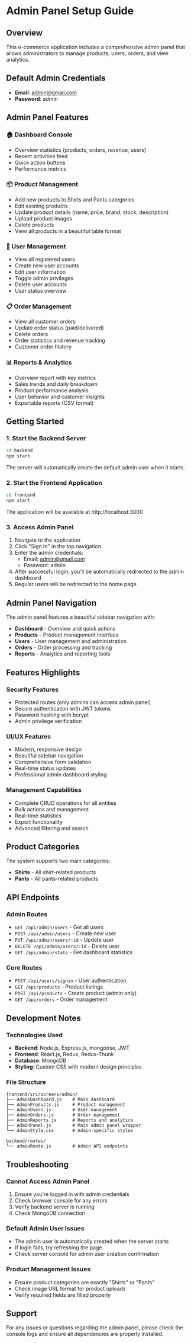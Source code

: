 # Admin Panel Setup Guide

## Overview
This e-commerce application includes a comprehensive admin panel that allows administrators to manage products, users, orders, and view analytics.

## Default Admin Credentials
- **Email**: admin@gmail.com
- **Password**: admin

## Admin Panel Features

### 🏠 Dashboard Console
- Overview statistics (products, orders, revenue, users)
- Recent activities feed
- Quick action buttons
- Performance metrics

### 📦 Product Management
- Add new products to Shirts and Pants categories
- Edit existing products
- Update product details (name, price, brand, stock, description)
- Upload product images
- Delete products
- View all products in a beautiful table format

### 👥 User Management
- View all registered users
- Create new user accounts
- Edit user information
- Toggle admin privileges
- Delete user accounts
- User status overview

### 📋 Order Management
- View all customer orders
- Update order status (paid/delivered)
- Delete orders
- Order statistics and revenue tracking
- Customer order history

### 📊 Reports & Analytics
- Overview report with key metrics
- Sales trends and daily breakdown
- Product performance analysis
- User behavior and customer insights
- Exportable reports (CSV format)

## Getting Started

### 1. Start the Backend Server
```bash
cd backend
npm start
```
The server will automatically create the default admin user when it starts.

### 2. Start the Frontend Application
```bash
cd frontend
npm start
```
The application will be available at http://localhost:3000

### 3. Access Admin Panel
1. Navigate to the application
2. Click "Sign In" in the top navigation
3. Enter the admin credentials:
   - Email: admin@gmail.com
   - Password: admin
4. After successful login, you'll be automatically redirected to the admin dashboard
5. Regular users will be redirected to the home page

## Admin Panel Navigation

The admin panel features a beautiful sidebar navigation with:
- **Dashboard** - Overview and quick actions
- **Products** - Product management interface
- **Users** - User management and administration
- **Orders** - Order processing and tracking  
- **Reports** - Analytics and reporting tools

## Features Highlights

### Security Features
- Protected routes (only admins can access admin panel)
- Secure authentication with JWT tokens
- Password hashing with bcrypt
- Admin privilege verification

### UI/UX Features
- Modern, responsive design
- Beautiful sidebar navigation
- Comprehensive form validation
- Real-time status updates
- Professional admin dashboard styling

### Management Capabilities
- Complete CRUD operations for all entities
- Bulk actions and management
- Real-time statistics
- Export functionality
- Advanced filtering and search

## Product Categories
The system supports two main categories:
- **Shirts** - All shirt-related products
- **Pants** - All pants-related products

## API Endpoints

### Admin Routes
- `GET /api/admin/users` - Get all users
- `POST /api/admin/users` - Create new user
- `PUT /api/admin/users/:id` - Update user
- `DELETE /api/admin/users/:id` - Delete user
- `GET /api/admin/stats` - Get dashboard statistics

### Core Routes
- `POST /api/users/signin` - User authentication
- `GET /api/products` - Product listings
- `POST /api/products` - Create product (admin only)
- `GET /api/orders` - Order management

## Development Notes

### Technologies Used
- **Backend**: Node.js, Express.js, mongoose, JWT
- **Frontend**: React.js, Redux, Redux-Thunk
- **Database**: MongoDB
- **Styling**: Custom CSS with modern design principles

### File Structure
```
frontend/src/screens/admin/
├── AdminDashboard.js    # Main dashboard
├── AdminProducts.js     # Product management
├── AdminUsers.js        # User management
├── AdminOrders.js       # Order management
├── AdminReports.js      # Reports and analytics
├── AdminPanel.js        # Main admin panel wrapper
└── AdminStyle.css       # Admin-specific styles

backend/routes/
└── adminRoute.js        # Admin API endpoints
```

## Troubleshooting

### Cannot Access Admin Panel
1. Ensure you're logged in with admin credentials
2. Check browser console for any errors
3. Verify backend server is running
4. Check MongoDB connection

### Default Admin User Issues
- The admin user is automatically created when the server starts
- If login fails, try refreshing the page
- Check server console for admin user creation confirmation

### Product Management Issues
- Ensure product categories are exactly "Shirts" or "Pants"
- Check image URL format for product uploads
- Verify required fields are filled properly

## Support
For any issues or questions regarding the admin panel, please check the console logs and ensure all dependencies are properly installed.

